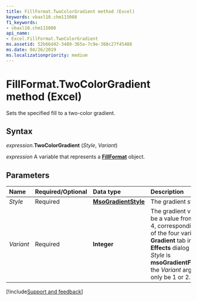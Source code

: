 ```yaml
---
title: FillFormat.TwoColorGradient method (Excel)
keywords: vbaxl10.chm115008
f1_keywords:
- vbaxl10.chm115008
api_name:
- Excel.FillFormat.TwoColorGradient
ms.assetid: 52b66d42-3489-365a-7c9e-368c27f45488
ms.date: 04/26/2019
ms.localizationpriority: medium
---
```



# FillFormat.TwoColorGradient method (Excel)

Sets the specified fill to a two-color gradient.


## Syntax

_expression_.**TwoColorGradient** (_Style_, _Variant_)

_expression_ A variable that represents a **[FillFormat](Excel.FillFormat.md)** object.


## Parameters

|Name|Required/Optional|Data type|Description|
|:-----|:-----|:-----|:-----|
| _Style_|Required| **[MsoGradientStyle](Office.MsoGradientStyle.md)**|The gradient style.|
| _Variant_|Required| **Integer**|The gradient variant. Can be a value from 1 through 4, corresponding to one of the four variants on the **Gradient** tab in the **Fill Effects** dialog box. If _Style_ is **msoGradientFromCenter**, the _Variant_ argument can only be 1 or 2.|



[!include[Support and feedback](~/includes/feedback-boilerplate.md)]